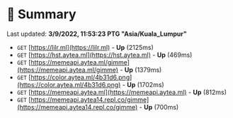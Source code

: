 # 📖 Summary
Last updated: **3/9/2022, 11:53:23 PTG "Asia/Kuala_Lumpur"**

- `GET` [https://lilr.ml](https://lilr.ml) - **Up** (2125ms)
- `GET` [https://hst.aytea.ml](https://hst.aytea.ml) - **Up** (469ms)
- `GET` [https://memeapi.aytea.ml/gimme](https://memeapi.aytea.ml/gimme) - **Up** (1379ms)
- `GET` [https://color.aytea.ml/4b31d6.png](https://color.aytea.ml/4b31d6.png) - **Up** (1702ms)
- `GET` [https://memeapi.aytea.ml](https://memeapi.aytea.ml) - **Up** (812ms)
- `GET` [https://memeapi.aytea14.repl.co/gimme](https://memeapi.aytea14.repl.co/gimme) - **Up** (700ms)
